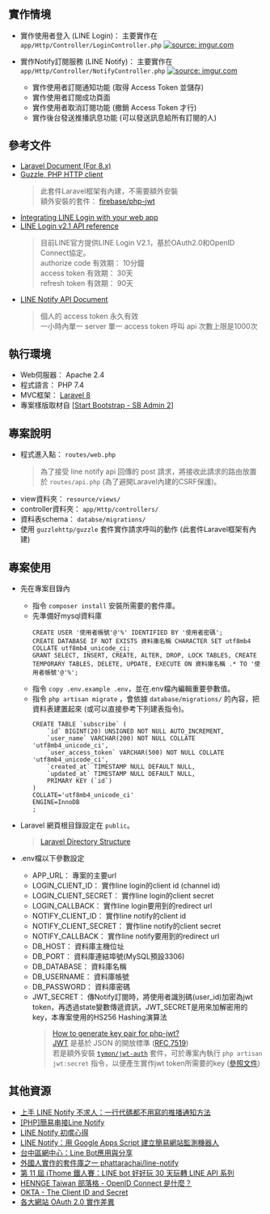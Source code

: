 ## 實作情境

* 實作使用者登入 (LINE Login)： 主要實作在 `app/Http/Controller/LoginController.php`
  <a href="https://imgur.com/s6dJZPs"><img src="https://i.imgur.com/s6dJZPs.png" title="source: imgur.com" /></a>
  
* 實作Notify訂閱服務 (LINE Notify)： 主要實作在 `app/Http/Controller/NotifyController.php`
  <a href="https://imgur.com/cYBPtpp"><img src="https://i.imgur.com/cYBPtpp.png" title="source: imgur.com" /></a>
  * 實作使用者訂閱通知功能 (取得 Access Token 並儲存)
  * 實作使用者訂閱成功頁面
  * 實作使用者取消訂閱功能 (撤銷 Access Token 才行)
  * 實作後台發送推播訊息功能 (可以發送訊息給所有訂閱的人)

## 參考文件

* [Laravel Document (For 8.x)](https://laravel.com/docs/8.x)
* [Guzzle, PHP HTTP client](https://docs.guzzlephp.org/en/stable/index.html)
    > 此套件Laravel框架有內建，不需要額外安裝<br>
    > 額外安裝的套件： [firebase/php-jwt](https://github.com/firebase/php-jwt)
* [Integrating LINE Login with your web app](https://developers.line.biz/en/docs/line-login/integrate-line-login/)
* [LINE Login v2.1 API reference](https://developers.line.biz/en/reference/line-login/)
    > 目前LINE官方提供LINE Login V2.1，基於OAuth2.0和OpenID Connect協定。 <br>
    > authorize code 有效期： 10分鐘<br>
    > access token 有效期： 30天<br>
    > refresh token 有效期： 90天
* [LINE Notify API Document](https://notify-bot.line.me/doc/en/)
    > 個人的 access token 永久有效<br>
    > 一小時內單一 server 單一 access token 呼叫 api 次數上限是1000次

## 執行環境

* Web伺服器： Apache 2.4
* 程式語言： PHP 7.4
* MVC框架： [Laravel 8](https://laravel.com/docs/8.x)
* 專案樣版取材自 [[Start Bootstrap - SB Admin 2](https://startbootstrap.com/theme/sb-admin-2)]

## 專案說明

* 程式進入點： `routes/web.php`
  > 為了接受 line notify api 回傳的 post 請求，將接收此請求的路由放置於 `routes/api.php` (為了避開Laravel內建的CSRF保護)。
* view資料夾： `resource/views/`
* controller資料夾： `app/Http/controllers/`
* 資料表schema： `databse/migrations/`
* 使用 `guzzlehttp/guzzle` 套件實作請求呼叫的動作 (此套件Laravel框架有內建)

## 專案使用

* 先在專案目錄內
  * 指令 `composer install` 安裝所需要的套件庫。
  * 先準備好mysql資料庫
    ```sql=
    CREATE USER '使用者帳號'@'%' IDENTIFIED BY '使用者密碼';
    CREATE DATABASE IF NOT EXISTS 資料庫名稱 CHARACTER SET utf8mb4 COLLATE utf8mb4_unicode_ci;
    GRANT SELECT, INSERT, CREATE, ALTER, DROP, LOCK TABLES, CREATE TEMPORARY TABLES, DELETE, UPDATE, EXECUTE ON 資料庫名稱 .* TO '使用者帳號'@'%';
    ```
  * 指令 `copy .env.example .env`，並在.env檔內編輯重要參數值。
  * 指令 `php artisan migrate` ，會依據 `database/migrations/` 的內容，把資料表建置起來 (或可以直接參考下列建表指令)。
    ```sql=
    CREATE TABLE `subscribe` (
        `id` BIGINT(20) UNSIGNED NOT NULL AUTO_INCREMENT,
        `user_name` VARCHAR(200) NOT NULL COLLATE 'utf8mb4_unicode_ci',
        `user_access_token` VARCHAR(500) NOT NULL COLLATE 'utf8mb4_unicode_ci',
        `created_at` TIMESTAMP NULL DEFAULT NULL,
        `updated_at` TIMESTAMP NULL DEFAULT NULL,
        PRIMARY KEY (`id`)
    )
    COLLATE='utf8mb4_unicode_ci'
    ENGINE=InnoDB
    ;
    ```

* Laravel 網頁根目錄設定在 `public`。
    > [Laravel Directory Structure](https://laravel.com/docs/8.x/structure)

* .env檔以下參數設定
  * APP_URL： 專案的主要url
  * LOGIN_CLIENT_ID： 實作line login的client id (channel id)
  * LOGIN_CLIENT_SECRET： 實作line login的client secret
  * LOGIN_CALLBACK： 實作line login要用到的redirect url
  * NOTIFY_CLIENT_ID： 實作line notify的client id
  * NOTIFY_CLIENT_SECRET： 實作line notify的client secret
  * NOTIFY_CALLBACK： 實作line notify要用到的redirect url
  * DB_HOST： 資料庫主機位址
  * DB_PORT： 資料庫連結埠號(MySQL預設3306)
  * DB_DATABASE： 資料庫名稱
  * DB_USERNAME： 資料庫帳號
  * DB_PASSWORD： 資料庫密碼
  * JWT_SECRET： 傳Notify訂閱時，將使用者識別碼(user_id)加密為jwt token，再透過state變數傳遞資訊，JWT_SECRET是用來加解密用的key，本專案使用的HS256 Hashing演算法
    > [How to generate key pair for php-jwt?](https://stackoverflow.com/questions/51327584/how-to-generate-key-pair-for-php-jwt)<br>
    > [JWT](https://jwt.io/) 是基於 JSON 的開放標準 ([RFC 7519](https://datatracker.ietf.org/doc/html/rfc7519)) <br>
    > 若是額外安裝 [`tymon/jwt-auth`](https://packagist.org/packages/tymon/jwt-auth) 套件，可於專案內執行 `php artisan jwt:secret` 指令，以便產生實作jwt token所需要的key ([參照文件](https://jwt-auth.readthedocs.io/en/develop/laravel-installation/#generate-secret-key))

## 其他資源

* [上手 LINE Notify 不求人：一行代碼都不用寫的推播通知方法](https://blog.miniasp.com/post/2020/02/17/Go-Through-LINE-Notify-Without-Any-Code)
* [[PHP]簡易串接Line Notify](https://kira5033.github.io/2019/06/php%E7%B0%A1%E6%98%93%E4%B8%B2%E6%8E%A5line-notify/)
* [LINE Notify 初嚐心得](https://jackkuo-tw.medium.com/line-notify-%E5%88%9D%E5%9A%90%E5%BF%83%E5%BE%97-7ea0292907c6)
* [LINE Notify：用 Google Apps Script 建立簡易網站監測機器人](https://www.letswrite.tw/line-notify-gas/)
* [台中區網中心：Line Bot應用與分享](https://www.tcrc.edu.tw/set/new-list/linebot)
* [外國人實作的套件庫之一 phattarachai/line-notify](https://github.com/phattarachai/line-notify)
* [第 11 屆 iThome 鐵人賽：LINE bot 好好玩 30 天玩轉 LINE API 系列](https://ithelp.ithome.com.tw/users/20117701/ironman/2634)
* [HENNGE Taiwan 部落格 - OpenID Connect 是什麼？](https://hennge.com/tw/blog/what-is-openid-connect.html)
* [OKTA - The Client ID and Secret](https://www.oauth.com/oauth2-servers/client-registration/client-id-secret/)
* [各大網站 OAuth 2.0 實作差異](https://blog.yorkxin.org/posts/oauth2-implementation-differences-among-famous-sites.html)
